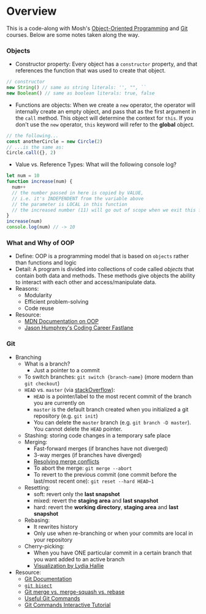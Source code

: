 # Overview

This is a code-along with Mosh's [Object-Oriented Programming](https://codewithmosh.com/p/object-oriented-programming-in-javascript) and [Git](https://codewithmosh.com/courses/1120640) courses. Below are some notes taken along the way.

### Objects

- Constructor property: 
Every object has a `constructor` property, and that references the function that was used to create that object.
```js
// constructor
new String() // same as string literals: '', "", ``
new Boolean() // same as boolean literals: true, false
```

- Functions are objects:
When we create a `new` operator, the operator will internally create an empty object, and pass that as the first argument in the `call` method. This object will determine the context for `this`.
If you don't use the `new` operator, `this` keyword will refer to the **global** object.
```js
// the following...
const anotherCircle = new Circle(2)
// ...is the same as:
Circle.call({}, 2)
```

- Value vs. Reference Types:
What will the following console log?
```js
let num = 10
function increase(num) {
  num++
  // the number passed in here is copied by VALUE, 
  // i.e. it's INDEPENDENT from the variable above
  // the parameter is LOCAL in this function
  // the increased number (11) will go out of scope when we exit this function
}
increase(num)
console.log(num) // -> 10
```

### What and Why of OOP
- Define: OOP is a programming model that is based on `objects` rather than functions and logic
- Detail: A program is divided into collections of code called *objects* that contain both data and methods. These methods give objects the ability to interact with each other and access/manipulate data.
- Reasons:
  - Modularity
  - Efficient problem-solving
  - Code reuse
- Resource: 
  - [MDN Documentation on OOP](https://developer.mozilla.org/en-US/docs/Learn/JavaScript/Objects/Object-oriented_JS)
  - [Jason Humphrey's Coding Career Fastlane](https://codingcareerfastlane.com/free-content/?utm_source=ActiveCampaign&utm_medium=email&utm_content=OOP+interview+questions+deep+dive&utm_campaign=oop+Interview+questions)

### Git
- Branching
  - What is a branch?
    - Just a pointer to a commit
  - To switch branches: `git switch {branch-name}` (more modern than `git checkout`)
  - `HEAD` vs. `master` (via [stackOverflow](https://stackoverflow.com/questions/4386959/difference-between-head-and-master/32765225#:~:text=The%20simple%20answer%20is%20that,cannot%20delete%20the%20HEAD%20pointer.)):
    - `HEAD` is a pointer/label to the most recent commit of the branch you are currently on
    - `master` is the default branch created when you initialized a git repository (e.g. `git init`)
    - You can delete the `master` branch (e.g. `git branch -D master`). You cannot delete the `HEAD` pointer.
  - Stashing: storing code changes in a temporary safe place
  - Merging:
    - Fast-forward merges (if branches have not diverged)
    - 3-way merges (if branches have diverged)
    - [Resolving merge conflicts](https://dev.to/cookrdan/conflict-resolution-git-merge-practice-3iab)
    - To abort the merge: `git merge --abort`
    - To revert to the previous commit (one commit before the last/most recent one): `git reset --hard HEAD~1`
  - Resetting:
    - soft: revert only the **last snapshot**
    - mixed: revert the **staging area** and **last snapshot**
    - hard: revert the **working directory**, **staging area** and **last snapshot**
  - Rebasing:
    - It rewrites history
    - Only use when re-branching or when your commits are local in your repository
  - Cherry-picking:
    - When you have ONE particular commit in a certain branch that you want added to an active branch
    - [Visualization by Lydia Hallie](https://dev.to/lydiahallie/cs-visualized-useful-git-commands-37p1#cherry-pick)
- Resource:
  - [Git Documentation](https://git-scm.com/docs)
  - [`git bisect`](https://www.metaltoad.com/blog/beginners-guide-git-bisect-process-elimination)
  - [Git merge vs. merge-squash vs. rebase](https://dev.to/hectorpascual/git-merge-merge-squash-and-rebase-reflexions-418l)
  - [Useful Git Commands](https://dev.to/lydiahallie/cs-visualized-useful-git-commands-37p1)
  - [Git Commands Interactive Tutorial](https://try.github.io/)